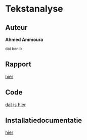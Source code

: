 # Tekstanalyse
## Auteur
<b>Ahmed Ammoura</b>

<small>dat ben ik</small>

## Rapport
[hier](./documentatie/rapport.MD/)

## Code
[dat is hier](./code//tekstanalyse/src/seradrev/tekstanalyse.clj)

## Installatiedocumentatie
[hier](./documentatie/installatie.md)